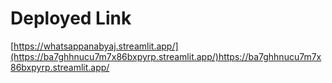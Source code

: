 # Deployed Link

[https://whatsappanabyaj.streamlit.app/](https://ba7ghhnucu7m7x86bxpyrp.streamlit.app/)https://ba7ghhnucu7m7x86bxpyrp.streamlit.app/

